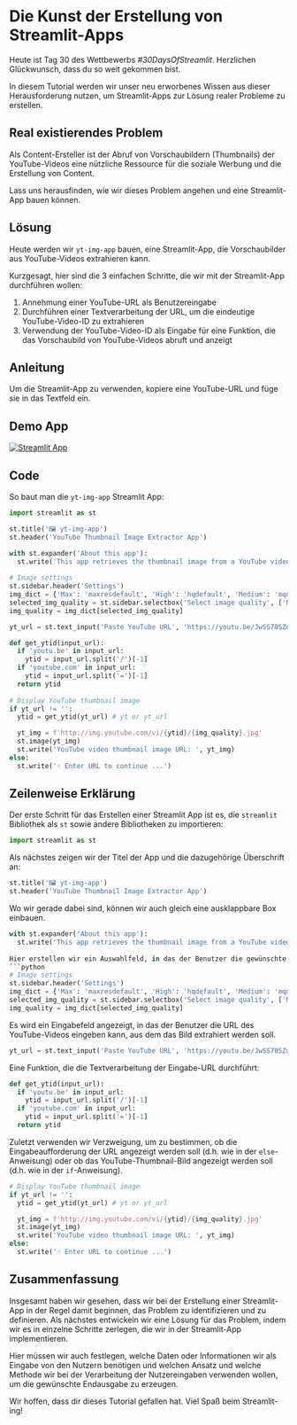 # Die Kunst der Erstellung von Streamlit-Apps

Heute ist Tag 30 des Wettbewerbs *#30DaysOfStreamlit*. Herzlichen Glückwunsch, dass du so weit gekommen bist.

In diesem Tutorial werden wir unser neu erworbenes Wissen aus dieser Herausforderung nutzen, um Streamlit-Apps zur Lösung realer Probleme zu erstellen.

## Real existierendes Problem

Als Content-Ersteller ist der Abruf von Vorschaubildern (Thumbnails) der YouTube-Videos eine nützliche Ressource für die soziale Werbung und die Erstellung von Content.

Lass uns herausfinden, wie wir dieses Problem angehen und eine Streamlit-App bauen können.

## Lösung

Heute werden wir `yt-img-app` bauen, eine Streamlit-App, die Vorschaubilder aus YouTube-Videos extrahieren kann.

Kurzgesagt, hier sind die 3 einfachen Schritte, die wir mit der Streamlit-App durchführen wollen:

1. Annehmung einer YouTube-URL als Benutzereingabe
2. Durchführen einer Textverarbeitung der URL, um die eindeutige YouTube-Video-ID zu extrahieren
3. Verwendung der YouTube-Video-ID als Eingabe für eine Funktion, die das Vorschaubild von YouTube-Videos abruft und anzeigt

## Anleitung

Um die Streamlit-App zu verwenden, kopiere eine YouTube-URL und füge sie in das Textfeld ein.

## Demo App

[![Streamlit App](https://static.streamlit.io/badges/streamlit_badge_black_white.svg)](https://share.streamlit.io/dataprofessor/yt-img-app/)

## Code
So baut man die `yt-img-app` Streamlit App:
```python
import streamlit as st

st.title('🖼️ yt-img-app')
st.header('YouTube Thumbnail Image Extractor App')

with st.expander('About this app'):
  st.write('This app retrieves the thumbnail image from a YouTube video.')
  
# Image settings
st.sidebar.header('Settings')
img_dict = {'Max': 'maxresdefault', 'High': 'hqdefault', 'Medium': 'mqdefault', 'Standard': 'sddefault'}
selected_img_quality = st.sidebar.selectbox('Select image quality', ['Max', 'High', 'Medium', 'Standard'])
img_quality = img_dict[selected_img_quality]

yt_url = st.text_input('Paste YouTube URL', 'https://youtu.be/JwSS70SZdyM')

def get_ytid(input_url):
  if 'youtu.be' in input_url:
    ytid = input_url.split('/')[-1]
  if 'youtube.com' in input_url:
    ytid = input_url.split('=')[-1]
  return ytid
    
# Display YouTube thumbnail image
if yt_url != '':
  ytid = get_ytid(yt_url) # yt or yt_url

  yt_img = f'http://img.youtube.com/vi/{ytid}/{img_quality}.jpg'
  st.image(yt_img)
  st.write('YouTube video thumbnail image URL: ', yt_img)
else:
  st.write('☝️ Enter URL to continue ...')
```

## Zeilenweise Erklärung
Der erste Schritt für das Erstellen einer Streamlit App ist es, die `streamlit` Bibliothek als `st` sowie andere Bibliotheken zu importieren:
```python
import streamlit as st
```

Als nächstes zeigen wir der Titel der App und die dazugehörige Überschrift an:
```python
st.title('🖼️ yt-img-app')
st.header('YouTube Thumbnail Image Extractor App')
```
Wo wir gerade dabei sind, können wir auch gleich eine ausklappbare Box einbauen.
```python
with st.expander('About this app'):
  st.write('This app retrieves the thumbnail image from a YouTube video.')
 
Hier erstellen wir ein Auswahlfeld, in das der Benutzer die gewünschte Bildqualität eingeben kann.
```python
# Image settings
st.sidebar.header('Settings')
img_dict = {'Max': 'maxresdefault', 'High': 'hqdefault', 'Medium': 'mqdefault', 'Standard': 'sddefault'}
selected_img_quality = st.sidebar.selectbox('Select image quality', ['Max', 'High', 'Medium', 'Standard'])
img_quality = img_dict[selected_img_quality]
```

Es wird ein Eingabefeld angezeigt, in das der Benutzer die URL des YouTube-Videos eingeben kann, aus dem das Bild extrahiert werden soll.
```python
yt_url = st.text_input('Paste YouTube URL', 'https://youtu.be/JwSS70SZdyM')
```

Eine Funktion, die die Textverarbeitung der Eingabe-URL durchführt:
```python
def get_ytid(input_url):
  if 'youtu.be' in input_url:
    ytid = input_url.split('/')[-1]
  if 'youtube.com' in input_url:
    ytid = input_url.split('=')[-1]
  return ytid
```

Zuletzt verwenden wir Verzweigung, um zu bestimmen, ob die Eingabeaufforderung der URL angezeigt werden soll (d.h. wie in der `else`-Anweisung) oder ob das YouTube-Thumbnail-Bild angezeigt werden soll (d.h. wie in der `if`-Anweisung).
```python
# Display YouTube thumbnail image
if yt_url != '':
  ytid = get_ytid(yt_url) # yt or yt_url

  yt_img = f'http://img.youtube.com/vi/{ytid}/{img_quality}.jpg'
  st.image(yt_img)
  st.write('YouTube video thumbnail image URL: ', yt_img)
else:
  st.write('☝️ Enter URL to continue ...')
```

## Zusammenfassung

Insgesamt haben wir gesehen, dass wir bei der Erstellung einer Streamlit-App in der Regel damit beginnen, das Problem zu identifizieren und zu definieren. Als nächstes entwickeln wir eine Lösung für das Problem, indem wir es in einzelne Schritte zerlegen, die wir in der Streamlit-App implementieren. 

Hier müssen wir auch festlegen, welche Daten oder Informationen wir als Eingabe von den Nutzern benötigen und welchen Ansatz und welche Methode wir bei der Verarbeitung der Nutzereingaben verwenden wollen, um die gewünschte Endausgabe zu erzeugen.

Wir hoffen, dass dir dieses Tutorial gefallen hat. Viel Spaß beim Streamlit-ing!
